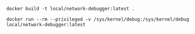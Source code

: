 `docker build -t local/network-debugger:latest .`

`docker run --rm --privileged -v /sys/kernel/debug:/sys/kernel/debug local/network-debugger:latest`
